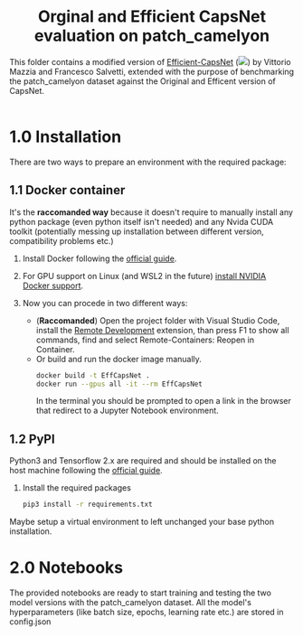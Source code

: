 <h1 align="center">Orginal and Efficient CapsNet evaluation on patch_camelyon</h1>
This folder contains a modified version of <a href="https://github.com/EscVM/Efficient-CapsNet"> Efficient-CapsNet</a> (<a href="https://arxiv.org/abs/2101.12491"><img src=(http://img.shields.io/badge/arXiv-2001.09136-B31B1B.svg)></a>) by Vittorio Mazzia and Francesco Salvetti, extended with the purpose of benchmarking the patch_camelyon dataset against the Original and Efficent version of CapsNet.<br><br>


# 1.0 Installation

There are two ways to prepare an environment with the required package:

## 1.1 Docker container
It's the **raccomanded way** because it doesn't require to manually install any python package (even python itself isn't needed) and any Nvida CUDA toolkit (potentially messing up installation between different version, compatibility problems etc.) 
1. Install Docker following the [official guide](https://docs.docker.com/get-docker/).

2. For GPU support on Linux (and WSL2 in the future) [install NVIDIA Docker support](https://github.com/NVIDIA/nvidia-docker).

3. Now you can procede in two different ways:
    * (**Raccomanded**) Open the project folder with Visual Studio Code, install the [Remote Development](https://marketplace.visualstudio.com/items?itemName=ms-vscode-remote.vscode-remote-extensionpack) extension, than press F1 to show all commands, find and select Remote-Containers: Reopen in Container.
    * Or build and run the docker image manually.
      ```bash
      docker build -t EffCapsNet .
      docker run --gpus all -it --rm EffCapsNet
      ```
      In the terminal you should be prompted to open a link in the browser that redirect to a Jupyter Notebook environment.

## 1.2 PyPI

 Python3 and Tensorflow 2.x are required and should be installed on the host machine following the [official guide](https://www.tensorflow.org/install). 

1. Install the required packages
   ```bash
   pip3 install -r requirements.txt
   ```
Maybe setup a virtual environment to left unchanged your base python installation.

# 2.0 Notebooks
The provided notebooks are ready to start training and testing the two model versions with the patch_camelyon dataset. All the model's hyperparameters (like batch size, epochs, learning rate etc.) are stored in config.json
